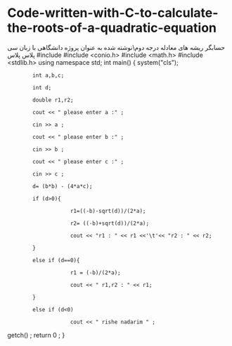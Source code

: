 # Code-written-with-C-to-calculate-the-roots-of-a-quadratic-equation
حسابگر ریشه های معادله درجه دوم\نوشته شده به عنوان پروژه دانشگاهی با زبان سی پلاس پلاس
#include <iostream>
#include <conio.h>
#include <math.h>
#include <stdlib.h>
using namespace std;
int main()
{ system("cls");

            int a,b,c;

            int d;

            double r1,r2;

            cout << " please enter a :" ;

            cin >> a ;

            cout << " please enter b :" ;

            cin >> b ;

            cout << " please enter c :" ;

            cin >> c ;

            d= (b*b) - (4*a*c);

            if (d>0){

                        r1=((-b)-sqrt(d))/(2*a);

                        r2= ((-b)+sqrt(d))/(2*a);

                        cout << "r1 : " << r1 <<'\t'<< "r2 : " << r2;

            }

            else if (d==0){

                        r1 = (-b)/(2*a);

                        cout << " r1,r2 : " << r1;

            }

            else if (d<0)

                        cout << " rishe nadarim " ;


   getch() ; return 0 ; }
